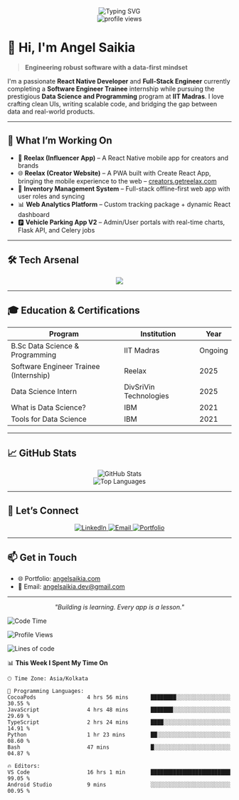 <div align="center">
  <img src="https://readme-typing-svg.demolab.com?font=Fira+Code&duration=3000&pause=1000&color=2563EB&center=true&vCenter=true&width=435&lines=React+Native+Developer;Full-Stack+Engineer;IIT+Madras+Scholar;Building+Smart+and+Scalable+Apps" alt="Typing SVG" />
</div>

<div align="center">
  <img src="https://komarev.com/ghpvc/?username=dhunu&label=Portfolio%20Views&color=2563eb&style=flat" alt="profile views" />
</div>

# 👋 Hi, I'm Angel Saikia

> **Engineering robust software with a data-first mindset**

I'm a passionate **React Native Developer** and **Full-Stack Engineer** currently completing a **Software Engineer Trainee** internship while pursuing the prestigious **Data Science and Programming** program at **IIT Madras**. I love crafting clean UIs, writing scalable code, and bridging the gap between data and real-world products.

---

## 🚀 What I’m Working On

- 📱 **Reelax (Influencer App)** – A React Native mobile app for creators and brands  
- 🌐 **Reelax (Creator Website)** – A PWA built with Create React App, bringing the mobile experience to the web – [creators.getreelax.com](https://creators.getreelax.com/)  
- 🧾 **Inventory Management System** – Full-stack offline-first web app with user roles and syncing  
- 📊 **Web Analytics Platform** – Custom tracking package + dynamic React dashboard  
- 🅿️ **Vehicle Parking App V2** – Admin/User portals with real-time charts, Flask API, and Celery jobs  

---

## 🛠️ Tech Arsenal

<div align="center">
  <img src="https://skillicons.dev/icons?i=react,vue,ts,js,python,flask,figma,git,firebase,sqlite,postgres,docker" />
</div>

---

## 🎓 Education & Certifications

<div align="center">

| Program | Institution | Year |
|--------|-------------|------|
| B.Sc Data Science & Programming | IIT Madras | Ongoing |
| Software Engineer Trainee (Internship) | Reelax | 2025 |
| Data Science Intern | DivSriVin Technologies | 2025 |
| What is Data Science? | IBM | 2021 |
| Tools for Data Science | IBM | 2021 |

</div>

---

## 📈 GitHub Stats

<div align="center">
  <img src="https://github-readme-stats.vercel.app/api?username=Dhunu&show_icons=true&hide_title=true&count_private=true&include_all_commits=true&theme=default" alt="GitHub Stats" />
  <br />
  <img src="https://github-readme-stats.vercel.app/api/top-langs/?username=Dhunu&layout=compact&theme=default" alt="Top Languages" />
</div>


---

## 🤝 Let’s Connect

<div align="center">
  <a href="https://linkedin.com/in/angel-saikia" target="_blank">
    <img src="https://skillicons.dev/icons?i=linkedin" alt="LinkedIn" />
  </a>
  <a href="mailto:angelsaikia.dev@gmail.com" target="_blank">
    <img src="https://skillicons.dev/icons?i=gmail" alt="Email" />
  </a>
  <a href="https://angelsaikia.com" target="_blank">
    <img src="https://skillicons.dev/icons?i=webflow" alt="Portfolio" />
  </a>
</div>

---

## 📫 Get in Touch

- 🌐 Portfolio: [angelsaikia.com](https://angelsaikia.com)
- 📧 Email: [angelsaikia.dev@gmail.com](mailto:angelsaikia.dev@gmail.com)

---

<div align="center">
  <em>"Building is learning. Every app is a lesson."</em>
</div>


<!--START_SECTION:waka-->
![Code Time](http://img.shields.io/badge/Code%20Time-2%2C598%20hrs%2054%20mins-blue)

![Profile Views](http://img.shields.io/badge/Profile%20Views-0-blue)

![Lines of code](https://img.shields.io/badge/From%20Hello%20World%20I%27ve%20Written-4.9%20million%20lines%20of%20code-blue)

📊 **This Week I Spent My Time On** 

```text
🕑︎ Time Zone: Asia/Kolkata

💬 Programming Languages: 
CocoaPods                4 hrs 56 mins       ████████░░░░░░░░░░░░░░░░░   30.55 % 
JavaScript               4 hrs 48 mins       ███████░░░░░░░░░░░░░░░░░░   29.69 % 
TypeScript               2 hrs 24 mins       ████░░░░░░░░░░░░░░░░░░░░░   14.91 % 
Python                   1 hr 23 mins        ██░░░░░░░░░░░░░░░░░░░░░░░   08.60 % 
Bash                     47 mins             █░░░░░░░░░░░░░░░░░░░░░░░░   04.87 % 

🔥 Editors: 
VS Code                  16 hrs 1 min        █████████████████████████   99.05 % 
Android Studio           9 mins              ░░░░░░░░░░░░░░░░░░░░░░░░░   00.95 % 
```


<!--END_SECTION:waka-->
